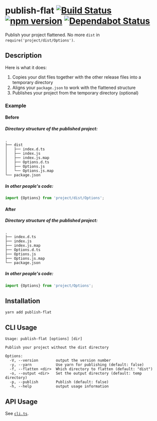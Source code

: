 # publish-flat [![Build Status](https://github.com/ffflorian/publish-flat/workflows/Build/badge.svg)](https://github.com/ffflorian/publish-flat/actions/) [![npm version](https://img.shields.io/npm/v/publish-flat.svg?style=flat)](https://www.npmjs.com/package/publish-flat) [![Dependabot Status](https://api.dependabot.com/badges/status?host=github&repo=ffflorian/publish-flat)](https://dependabot.com)

Publish your project flattened. No more `dist` in `require('project/dist/Options')`.

## Description

Here is what it does:

1. Copies your dist files together with the other release files into a temporary directory
2. Aligns your `package.json` to work with the flattened structure
3. Publishes your project from the temporary directory (optional)

### Example

#### Before

##### Directory structure of the published project:

```
.
├── dist
│   ├── index.d.ts
│   ├── index.js
│   ├── index.js.map
│   ├── Options.d.ts
│   ├── Options.js
│   └── Options.js.map
└── package.json
```

##### In other people's code:

```ts
import {Options} from 'project/dist/Options';
```

#### After

##### Directory structure of the published project:

```
.
├── index.d.ts
├── index.js
├── index.js.map
├── Options.d.ts
├── Options.js
├── Options.js.map
└── package.json
```

##### In other people's code:

```ts
import {Options} from 'project/Options';
```

## Installation

```
yarn add publish-flat
```

## CLI Usage

```
Usage: publish-flat [options] [dir]

Publish your project without the dist directory

Options:
  -V, --version        output the version number
  -y, --yarn           Use yarn for publishing (default: false)
  -f, --flatten <dir>  Which directory to flatten (default: "dist")
  -o, --output <dir>   Set the output directory (default: temp directory)
  -p, --publish        Publish (default: false)
  -h, --help           output usage information
```

## API Usage

See [`cli.ts`](./src/cli.ts).
